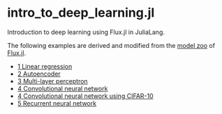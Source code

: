 # intro_to_deep_learning.jl

Introduction to deep learning using Flux.jl in JuliaLang.

The following examples are derived and modified from the [model zoo](https://github.com/FluxML/model-zoo) of [Flux.jl](https://github.com/FluxML/Flux.jl).

* [1 Linear regression](notebook/1_Linear_regression.ipynb)
* [2 Autoencoder](notebook/2_Autoencoder.ipynb)
* [3 Multi-layer perceptron](notebook/3_Multi-layer_perceptron.ipynb)
* [4 Convolutional neural network](notebook/4_CNN.ipynb)
* [4 Convolutional neural network using CIFAR-10](notebook/4_CNN-CIFAR-10.ipynb)
* [5 Recurrent neural network](notebook/5_RNN.ipynb)

